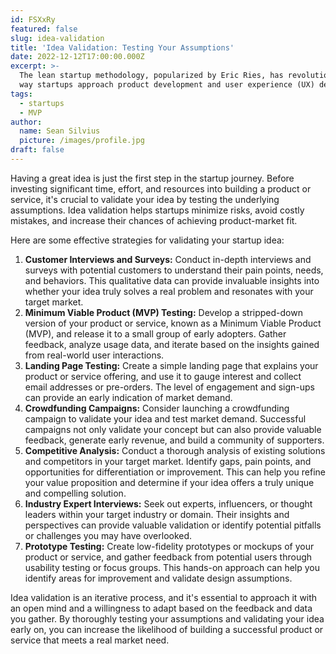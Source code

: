 ```yaml
---
id: FSXxRy
featured: false
slug: idea-validation
title: 'Idea Validation: Testing Your Assumptions'
date: 2022-12-12T17:00:00.000Z
excerpt: >-
  The lean startup methodology, popularized by Eric Ries, has revolutionized the
  way startups approach product development and user experience (UX) design.
tags:
  - startups
  - MVP
author:
  name: Sean Silvius
  picture: /images/profile.jpg
draft: false
---
```


Having a great idea is just the first step in the startup journey. Before investing significant time, effort, and resources into building a product or service, it's crucial to validate your idea by testing the underlying assumptions. Idea validation helps startups minimize risks, avoid costly mistakes, and increase their chances of achieving product-market fit.

Here are some effective strategies for validating your startup idea:

1. **Customer Interviews and Surveys:** Conduct in-depth interviews and surveys with potential customers to understand their pain points, needs, and behaviors. This qualitative data can provide invaluable insights into whether your idea truly solves a real problem and resonates with your target market.
2. **Minimum Viable Product (MVP) Testing:** Develop a stripped-down version of your product or service, known as a Minimum Viable Product (MVP), and release it to a small group of early adopters. Gather feedback, analyze usage data, and iterate based on the insights gained from real-world user interactions.
3. **Landing Page Testing:** Create a simple landing page that explains your product or service offering, and use it to gauge interest and collect email addresses or pre-orders. The level of engagement and sign-ups can provide an early indication of market demand.
4. **Crowdfunding Campaigns:** Consider launching a crowdfunding campaign to validate your idea and test market demand. Successful campaigns not only validate your concept but can also provide valuable feedback, generate early revenue, and build a community of supporters.
5. **Competitive Analysis:** Conduct a thorough analysis of existing solutions and competitors in your target market. Identify gaps, pain points, and opportunities for differentiation or improvement. This can help you refine your value proposition and determine if your idea offers a truly unique and compelling solution.
6. **Industry Expert Interviews:** Seek out experts, influencers, or thought leaders within your target industry or domain. Their insights and perspectives can provide valuable validation or identify potential pitfalls or challenges you may have overlooked.
7. **Prototype Testing:** Create low-fidelity prototypes or mockups of your product or service, and gather feedback from potential users through usability testing or focus groups. This hands-on approach can help you identify areas for improvement and validate design assumptions.

Idea validation is an iterative process, and it's essential to approach it with an open mind and a willingness to adapt based on the feedback and data you gather. By thoroughly testing your assumptions and validating your idea early on, you can increase the likelihood of building a successful product or service that meets a real market need.
